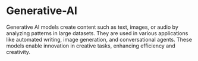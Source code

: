 # Generative-AI
Generative AI models create content such as text, images, or audio by analyzing patterns in large datasets. They are used in various applications like automated writing, image generation, and conversational agents. These models enable innovation in creative tasks, enhancing efficiency and creativity.
